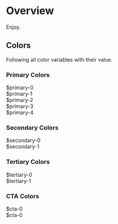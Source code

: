# Overview

Enjoy.

## Colors

Following all color variables with their value.

### Primary Colors

<div class="sg-color sg-color-primary-0"><span class="sg-color-info">$primary-0</span></div>
<div class="sg-color sg-color-primary-1"><span class="sg-color-info">$primary-1</span></div>
<div class="sg-color sg-color-primary-2"><span class="sg-color-info">$primary-2</span></div>
<div class="sg-color sg-color-primary-3"><span class="sg-color-info">$primary-3</span></div>
<div class="sg-color sg-color-primary-4"><span class="sg-color-info">$primary-4</span></div>

### Secondary Colors

<div class="sg-color sg-color-secondary-0"><span class="sg-color-info">$secondary-0</span></div>
<div class="sg-color sg-color-secondary-1"><span class="sg-color-info">$secondary-1</span></div>

### Tertiary Colors

<div class="sg-color sg-color-tertiary-0"><span class="sg-color-info">$tertiary-0</span></div>
<div class="sg-color sg-color-tertiary-1"><span class="sg-color-info">$tertiary-1</span></div>

### CTA Colors

<div class="sg-color sg-color-cta-0"><span class="sg-color-info">$cta-0</span></div>
<div class="sg-color sg-color-cta-1"><span class="sg-color-info">$cta-0</span></div>